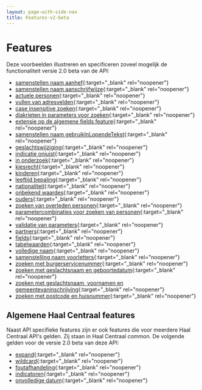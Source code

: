 ```yaml
---
layout: page-with-side-nav
title: Features-v2-beta
---
```

# Features
Deze voorbeelden illustreren en specificeren zoveel mogelijk de functionaliteit versie 2.0 beta van de API:

- [samenstellen naam aanhef](https://github.com/VNG-Realisatie/Haal-Centraal-BRP-bevragen/blob/develop/features/aanhef.feature){:target="_blank" rel="noopener"}
- [samenstellen naam aanschrijfwijze](https://github.com/VNG-Realisatie/Haal-Centraal-BRP-bevragen/blob/develop/features/aanschrijfwijze.feature){:target="_blank" rel="noopener"}
- [actuele personen](https://github.com/VNG-Realisatie/Haal-Centraal-BRP-bevragen/blob/develop/features/actuele_persoon.feature){:target="_blank" rel="noopener"}
- [vullen van adresvelden](https://github.com/VNG-Realisatie/Haal-Centraal-BRP-bevragen/blob/develop/features/adres.feature){:target="_blank" rel="noopener"}
- [case insensitive zoeken](https://github.com/VNG-Realisatie/Haal-Centraal-BRP-bevragen/blob/develop/features/case_insensitive.feature){:target="_blank" rel="noopener"}
- [diakrieten in parameters voor zoeken](https://github.com/VNG-Realisatie/Haal-Centraal-BRP-bevragen/blob/develop/features/diakrieten_in_parameter.feature){:target="_blank" rel="noopener"}
- [extensie op de algemene fields feature](https://github.com/VNG-Realisatie/Haal-Centraal-BRP-bevragen/blob/develop/features/fields_extensie.feature){:target="_blank" rel="noopener"}
- [samenstellen naam gebruikInLopendeTekst](https://github.com/VNG-Realisatie/Haal-Centraal-BRP-bevragen/blob/develop/features/gebruik_in_lopende_tekst.feature){:target="_blank" rel="noopener"}
- [geslachtswijziging](https://github.com/VNG-Realisatie/Haal-Centraal-BRP-bevragen/blob/develop/features/geslachtswijziging.feature){:target="_blank" rel="noopener"}
- [indicatie onjuist](https://github.com/VNG-Realisatie/Haal-Centraal-BRP-bevragen/blob/develop/features/indicatie_onjuist.feature){:target="_blank" rel="noopener"}
- [in onderzoek](https://github.com/VNG-Realisatie/Haal-Centraal-BRP-bevragen/blob/develop/features/in_onderzoek.feature){:target="_blank" rel="noopener"}
- [kiesrecht](https://github.com/VNG-Realisatie/Haal-Centraal-BRP-bevragen/blob/develop/features/kiesrecht.feature){:target="_blank" rel="noopener"}
- [kinderen](https://github.com/VNG-Realisatie/Haal-Centraal-BRP-bevragen/blob/develop/features/kinderen.feature){:target="_blank" rel="noopener"}
- [leeftijd bepaling](https://github.com/VNG-Realisatie/Haal-Centraal-BRP-bevragen/blob/develop/features/leeftijd_bepaling.feature){:target="_blank" rel="noopener"}
- [nationaliteit](https://github.com/VNG-Realisatie/Haal-Centraal-BRP-bevragen/blob/develop/features/nationaliteit.feature){:target="_blank" rel="noopener"}
- [onbekend waardes](https://github.com/VNG-Realisatie/Haal-Centraal-BRP-bevragen/blob/develop/features/onbekend_waardes.feature){:target="_blank" rel="noopener"}
- [ouders](https://github.com/VNG-Realisatie/Haal-Centraal-BRP-bevragen/blob/develop/features/ouders.feature){:target="_blank" rel="noopener"}
- [zoeken van overleden personen](https://github.com/VNG-Realisatie/Haal-Centraal-BRP-bevragen/blob/develop/features/overleden_personen.feature){:target="_blank" rel="noopener"}
- [parametercombinaties voor zoeken van personen](https://github.com/VNG-Realisatie/Haal-Centraal-BRP-bevragen/blob/develop/features/parametercombinaties.feature){:target="_blank" rel="noopener"}
- [validatie van parameters](https://github.com/VNG-Realisatie/Haal-Centraal-BRP-bevragen/blob/develop/features/parametervalidatie.feature){:target="_blank" rel="noopener"}
- [partners](https://github.com/VNG-Realisatie/Haal-Centraal-BRP-bevragen/blob/develop/features/partners.feature){:target="_blank" rel="noopener"}
- [fields](https://github.com/VNG-Realisatie/Haal-Centraal-BRP-bevragen/blob/develop/features/proxy-fields.feature){:target="_blank" rel="noopener"}
- [tabelwaarden](https://github.com/VNG-Realisatie/Haal-Centraal-BRP-bevragen/blob/develop/features/tabelwaarden.feature){:target="_blank" rel="noopener"}
- [volledige naam](https://github.com/VNG-Realisatie/Haal-Centraal-BRP-bevragen/blob/develop/features/volledigeNaam.feature){:target="_blank" rel="noopener"}
- [samenstelling naam voorletters](https://github.com/VNG-Realisatie/Haal-Centraal-BRP-bevragen/blob/develop/features/voorletters.feature){:target="_blank" rel="noopener"}
- [zoeken met burgerservicenummer](https://github.com/VNG-Realisatie/Haal-Centraal-BRP-bevragen/blob/develop/features/zoek-met-bsn.feature){:target="_blank" rel="noopener"}
- [zoeken met geslachtsnaam en geboortedatum](https://github.com/VNG-Realisatie/Haal-Centraal-BRP-bevragen/blob/develop/features/zoek-met-geslachtsnaam-geboortedatum.feature){:target="_blank" rel="noopener"}
- [zoeken met geslachtsnaam, voornamen en gemeentevaninschrijving](https://github.com/VNG-Realisatie/Haal-Centraal-BRP-bevragen/blob/develop/features/zoek-met-geslachtsnaam-voornamen-gemeentevaninschrijving.feature){:target="_blank" rel="noopener"}
- [zoeken met postcode en huisnummer](https://github.com/VNG-Realisatie/Haal-Centraal-BRP-bevragen/blob/develop/features/zoek-met-postcode-huisnummer.feature){:target="_blank" rel="noopener"}

## Algemene Haal Centraal features
Naast API specifieke features zijn er ook features die voor meerdere Haal Centraal API's gelden. Zij staan in Haal Centraal common. De volgende gelden voor de versie 2.0 beta van deze API:
- [expand](https://github.com/VNG-Realisatie/Haal-Centraal-common/blob/master/features/expand.feature){:target="_blank" rel="noopener"}
- [wildcard](https://github.com/VNG-Realisatie/Haal-Centraal-common/blob/master/features/wildcard.feature){:target="_blank" rel="noopener"}
- [foutafhandeling](https://github.com/VNG-Realisatie/Haal-Centraal-common/blob/master/features/foutafhandeling.feature){:target="_blank" rel="noopener"}
- [indicatoren](https://github.com/VNG-Realisatie/Haal-Centraal-common/blob/master/features/indicatoren.feature){:target="_blank" rel="noopener"}
- [onvolledige datum](https://github.com/VNG-Realisatie/Haal-Centraal-common/blob/master/features/onvolledige_datum.feature){:target="_blank" rel="noopener"}